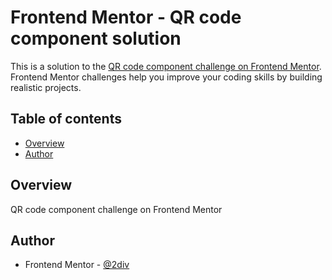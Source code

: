 # Frontend Mentor - QR code component solution

This is a solution to the [QR code component challenge on Frontend Mentor](https://www.frontendmentor.io/challenges/qr-code-component-iux_sIO_H). Frontend Mentor challenges help you improve your coding skills by building realistic projects.

## Table of contents

- [Overview](#overview)
- [Author](#author)

## Overview

QR code component challenge on Frontend Mentor

## Author

- Frontend Mentor - [@2div](https://www.frontendmentor.io/profile/2div)
